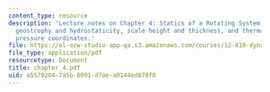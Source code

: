 ```yaml
---
content_type: resource
description: 'Lecture notes on Chapter 4: Statics of a Rotating System. Topics include
  geostrophy and hydrostaticity, scale height and thickness, and thermal wind and
  pressure coordinates.'
file: https://ol-ocw-studio-app-qa.s3.amazonaws.com/courses/12-810-dynamics-of-the-atmosphere-spring-2008/a55792047a5b8091d7aea0144ed878f0_chapter_4.pdf
file_type: application/pdf
resourcetype: Document
title: chapter_4.pdf
uid: a5579204-7a5b-8091-d7ae-a0144ed878f0
---
```

